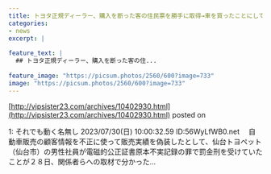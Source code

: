 ```yaml
---
title: トヨタ正規ディーラー、購入を断った客の住民票を勝手に取得→車を買ったことにしていたw
categories:
- news
excerpt: |
  
feature_text: |
  ## トヨタ正規ディーラー、購入を断った客の住...
  
feature_image: "https://picsum.photos/2560/600?image=733"
image: "https://picsum.photos/2560/600?image=733"
---
```


[http://vipsister23.com/archives/10402930.html](http://vipsister23.com/archives/10402930.html)
posted on 

<!--more-->

1: それでも動く名無し 2023/07/30(日) 10:00:32.59 ID:56WyLfWB0.net 　自動車販売の顧客情報を不正に使って販売実績を偽装したとして、仙台トヨペット（仙台市）の男性社員が電磁的公正証書原本不実記録の罪で罰金刑を受けていたことが２８日、関係者らへの取材で分かった...
